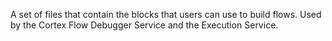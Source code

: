 A set of files that contain the blocks that users can use to build flows. Used by the Cortex Flow Debugger Service and the Execution Service.